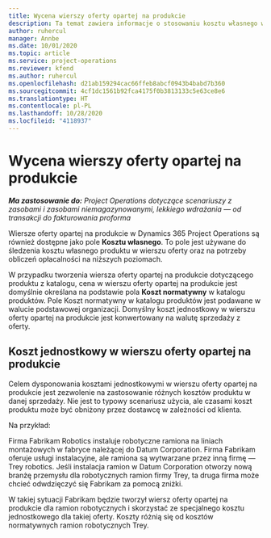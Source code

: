 ```yaml
---
title: Wycena wierszy oferty opartej na produkcie
description: Ta temat zawiera informacje o stosowaniu kosztu własnego w wierszu oferty opartej na produktach.
author: ruhercul
manager: Annbe
ms.date: 10/01/2020
ms.topic: article
ms.service: project-operations
ms.reviewer: kfend
ms.author: ruhercul
ms.openlocfilehash: d21ab159294cac66ffeb8abcf0943b4babd7b360
ms.sourcegitcommit: 4cf1dc1561b92fca4175f0b3813133c5e63ce8e6
ms.translationtype: HT
ms.contentlocale: pl-PL
ms.lasthandoff: 10/28/2020
ms.locfileid: "4118937"
---
```

# <a name="costing-product-based-quote-lines"></a>Wycena wierszy oferty opartej na produkcie

_**Ma zastosowanie do:** Project Operations dotyczące scenariuszy z zasobami i zasobami niemagazynowanymi, lekkiego wdrażania — od transakcji do fakturowania proforma_


Wiersze oferty opartej na produkcie w Dynamics 365 Project Operations są również dostępne jako pole **Kosztu własnego**. To pole jest używane do śledzenia kosztu własnego produktu w wierszu oferty oraz na potrzeby obliczeń opłacalności na niższych poziomach.

W przypadku tworzenia wiersza oferty opartej na produkcie dotyczącego produktu z katalogu, cena w wierszu oferty opartej na produkcie jest domyślnie określana na podstawie pola **Koszt normatywny** w katalogu produktów. Pole Koszt normatywny w katalogu produktów jest podawane w walucie podstawowej organizacji. Domyślny koszt jednostkowy w wierszu oferty opartej na produkcie jest konwertowany na walutę sprzedaży z oferty.

## <a name="unit-cost-on-a-product-based-quote-line"></a>Koszt jednostkowy w wierszu oferty opartej na produkcie

Celem dysponowania kosztami jednostkowymi w wierszu oferty opartej na produkcie jest zezwolenie na zastosowanie różnych kosztów produktu w danej sprzedaży. Nie jest to typowy scenariusz użycia, ale czasami koszt produktu może być obniżony przez dostawcę w zależności od klienta.

Na przykład:

Firma Fabrikam Robotics instaluje robotyczne ramiona na liniach montażowych w fabryce należącej do Datum Corporation. Firma Fabrikam oferuje usługi instalacyjne, ale ramiona są wytwarzane przez inną firmę — Trey robotics. Jeśli instalacja ramion w Datum Corporation otworzy nową branżę przemysłu dla robotycznych ramion firmy Trey, ta druga firma może chcieć odwdzięczyć się Fabrikam za pomocą zniżki.

W takiej sytuacji Fabrikam będzie tworzył wiersz oferty opartej na produkcie dla ramion robotycznych i skorzystać ze specjalnego kosztu jednostkowego dla takiej oferty. Koszty różnią się od kosztów normatywnych ramion robotycznych Trey.
